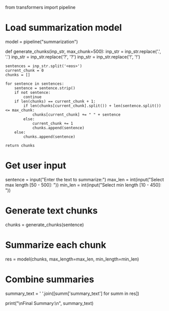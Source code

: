 from transformers import pipeline

# Load summarization model
model = pipeline("summarization")

def generate_chunks(inp_str, max_chunk=500):
    inp_str = inp_str.replace('.', '.<eos>')
    inp_str = inp_str.replace('?', '?<eos>')
    inp_str = inp_str.replace('!', '!<eos>')

    sentences = inp_str.split('<eos>')
    current_chunk = 0
    chunks = []

    for sentence in sentences:
        sentence = sentence.strip()
        if not sentence:
            continue
        if len(chunks) == current_chunk + 1:
            if len(chunks[current_chunk].split()) + len(sentence.split()) <= max_chunk:
                chunks[current_chunk] += " " + sentence
            else:
                current_chunk += 1
                chunks.append(sentence)
        else:
            chunks.append(sentence)

    return chunks

# Get user input
sentence = input("Enter the text to summarize:")
max_len = int(input("Select max length [50 - 500]: "))
min_len = int(input("Select min length [10 - 450]: "))

# Generate text chunks
chunks = generate_chunks(sentence)

# Summarize each chunk
res = model(chunks, max_length=max_len, min_length=min_len)

# Combine summaries
summary_text = ' '.join([summ['summary_text'] for summ in res])

print("\nFinal Summary:\n", summary_text)
